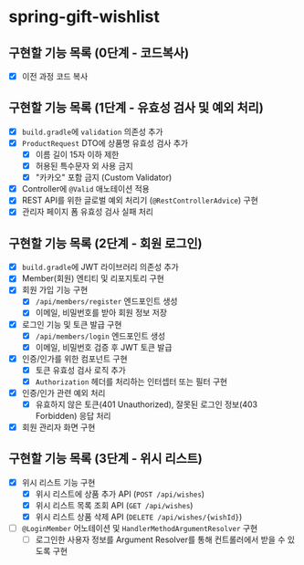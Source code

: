 # spring-gift-wishlist

## 구현할 기능 목록 (0단계 - 코드복사)

- [x] 이전 과정 코드 복사

## 구현할 기능 목록 (1단계 - 유효성 검사 및 예외 처리)

- [x] `build.gradle`에 `validation` 의존성 추가
- [x] `ProductRequest` DTO에 상품명 유효성 검사 추가
    - [x] 이름 길이 15자 이하 제한
    - [x] 허용된 특수문자 외 사용 금지
    - [x] "카카오" 포함 금지 (Custom Validator)
- [x] Controller에 `@Valid` 애노테이션 적용
- [x] REST API를 위한 글로벌 예외 처리기 (`@RestControllerAdvice`) 구현
- [x] 관리자 페이지 폼 유효성 검사 실패 처리

## 구현할 기능 목록 (2단계 - 회원 로그인)

- [x] `build.gradle`에 JWT 라이브러리 의존성 추가
- [x] Member(회원) 엔티티 및 리포지토리 구현
- [x] 회원 가입 기능 구현
    - [x] `/api/members/register` 엔드포인트 생성
    - [x] 이메일, 비밀번호를 받아 회원 정보 저장
- [x] 로그인 기능 및 토큰 발급 구현
    - [x] `/api/members/login` 엔드포인트 생성
    - [x] 이메일, 비밀번호 검증 후 JWT 토큰 발급
- [x] 인증/인가를 위한 컴포넌트 구현
    - [x] 토큰 유효성 검사 로직 추가
    - [x] `Authorization` 헤더를 처리하는 인터셉터 또는 필터 구현
- [x] 인증/인가 관련 예외 처리
    - [x] 유효하지 않은 토큰(401 Unauthorized), 잘못된 로그인 정보(403 Forbidden) 응답 처리
- [x] 회원 관리자 화면 구현

## 구현할 기능 목록 (3단계 - 위시 리스트)

- [x] 위시 리스트 기능 구현
    - [x] 위시 리스트에 상품 추가 API (`POST /api/wishes`)
    - [x] 위시 리스트 목록 조회 API (`GET /api/wishes`)
    - [x] 위시 리스트 상품 삭제 API (`DELETE /api/wishes/{wishId}`)
- [ ] `@LoginMember` 어노테이션 및 `HandlerMethodArgumentResolver` 구현
    - [ ] 로그인한 사용자 정보를 Argument Resolver를 통해 컨트롤러에서 받을 수 있도록 구현
